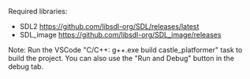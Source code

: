 Required libraries:
* SDL2 https://github.com/libsdl-org/SDL/releases/latest
* SDL_image https://github.com/libsdl-org/SDL_image/releases

Note: Run the VSCode "C/C++: g++.exe build castle_platformer" task to build the project.
You can also use the "Run and Debug" button in the debug tab.
